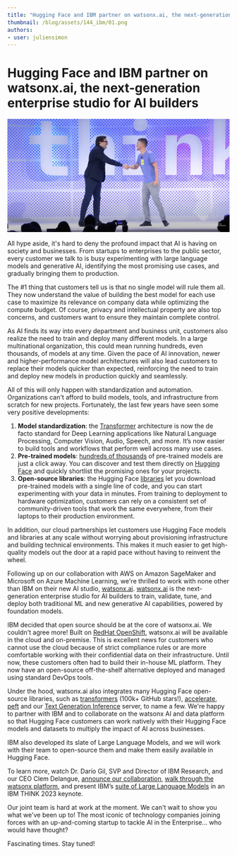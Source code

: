 ```yaml
---
title: "Hugging Face and IBM partner on watsonx.ai, the next-generation enterprise studio for AI builders"
thumbnail: /blog/assets/144_ibm/01.png
authors:
- user: juliensimon
---
```



# Hugging Face and IBM partner on watsonx.ai, the next-generation enterprise studio for AI builders

<!-- {blog_metadata} -->
<!-- {authors} -->

<kbd>
  <img src="assets/144_ibm/01.png">
</kbd>

All hype aside, it's hard to deny the profound impact that AI is having on society and businesses. From startups to enterprises to the public sector, every customer we talk to is busy experimenting with large language models and generative AI, identifying the most promising use cases, and gradually bringing them to production. 

The #1 thing that customers tell us is that no single model will rule them all. They now understand the value of building the best model for each use case to maximize its relevance on company data while optimizing the compute budget. Of course, privacy and intellectual property are also top concerns, and customers want to ensure they maintain complete control.

As AI finds its way into every department and business unit, customers also realize the need to train and deploy many different models. In a large multinational organization, this could mean running hundreds, even thousands, of models at any time. Given the pace of AI innovation, newer and higher-performance model architectures will also lead customers to replace their models quicker than expected, reinforcing the need to train and deploy new models in production quickly and seamlessly.

All of this will only happen with standardization and automation. Organizations can't afford to build models, tools, and infrastructure from scratch for new projects. Fortunately, the last few years have seen some very positive developments:


1. **Model standardization**: the [Transformer](https://arxiv.org/abs/1706.03762) architecture is now the de facto standard for Deep Learning applications like Natural Language Processing, Computer Vision, Audio, Speech, and more. It’s now easier to build tools and workflows that perform well across many use cases.
2. **Pre-trained models**: [hundreds of thousands](https://huggingface.co/models) of pre-trained models are just a click away. You can discover and test them directly on [Hugging Face](https://huggingface.co) and quickly shortlist the promising ones for your projects.
3. **Open-source libraries**: the Hugging Face [libraries](https://huggingface.co/docs) let you download pre-trained models with a single line of code, and you can start experimenting with your data in minutes. From training to deployment to hardware optimization, customers can rely on a consistent set of community-driven tools that work the same everywhere, from their laptops to their production environment.

In addition, our cloud partnerships let customers use Hugging Face models and libraries at any scale without worrying about provisioning infrastructure and building technical environments. This makes it much easier to get high-quality models out the door at a rapid pace without having to reinvent the wheel.

Following up on our collaboration with AWS on Amazon SageMaker and Microsoft on Azure Machine Learning, we're thrilled to work with none other than IBM on their new AI studio, [watsonx.ai](https://www.ibm.com/products/watsonx-ai). [watsonx.ai](http://watsonx.ai) is the next-generation enterprise studio for AI builders to train, validate, tune, and deploy both traditional ML and new generative AI capabilities, powered by foundation models.

IBM decided that open source should be at the core of watsonx.ai. We couldn't agree more! Built on [RedHat OpenShift](https://www.redhat.com/en/technologies/cloud-computing/openshift), watsonx.ai will be available in the cloud and on-premise. This is excellent news for customers who cannot use the cloud because of strict compliance rules or are more comfortable working with their confidential data on their infrastructure. Until now, these customers often had to build their in-house ML platform. They now have an open-source off-the-shelf alternative deployed and managed using standard DevOps tools.

Under the hood, watsonx.ai also integrates many Hugging Face open-source libraries, such as [transformers](https://github.com/huggingface/transformers) (100k+ GitHub stars!), [accelerate](https://github.com/huggingface/accelerate), [peft](https://github.com/huggingface/peft) and our [Text Generation Inference](https://github.com/huggingface/text-generation-inference) server, to name a few. We're happy to partner with IBM and to collaborate on the watsonx AI and data platform so that Hugging Face customers can work natively with their Hugging Face models and datasets to multiply the impact of AI across businesses.

IBM also developed its slate of Large Language Models, and we will work with their team to open-source them and make them easily available in Hugging Face.

To learn more, watch Dr. Darío Gil, SVP and Director of IBM Research, and our CEO Clem Delangue, [announce our collaboration](https://youtu.be/FrDnPTPgEmk?t=1077), [walk through the watsonx platform](https://youtu.be/FrDnPTPgEmk?t=283), and present IBM’s [suite of Large Language Models](https://youtu.be/FrDnPTPgEmk?t=586) in an IBM THINK 2023 keynote.

Our joint team is hard at work at the moment. We can't wait to show you what we've been up to! The most iconic of technology companies joining forces with an up-and-coming startup to tackle AI in the Enterprise... who would have thought? 

Fascinating times. Stay tuned!
